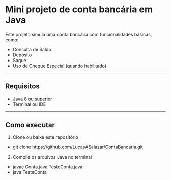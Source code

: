 # Mini projeto de conta bancária em Java #

Este projeto simula uma conta bancária com funcionalidades básicas, como:

- Consulta de Saldo
- Depósito
- Saque
- Uso de Cheque Especial (quando habilitado)

-----

## Requisitos

- Java 8 ou superior
- Terminal ou IDE

-----

## Como executar

1. Clone ou baixe este repositório
- git clone <https://github.com/LucasASalazar/ContaBancaria.git>

2. Compile os arquivos Java no terminal
- javac Conta.java TesteConta.java
- java TesteConta
